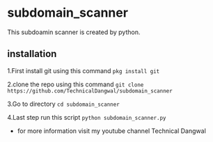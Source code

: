 # subdomain_scanner

This subdoamin scanner is created by python.

## installation

1.First install git using this command `pkg install git`

2.clone the repo using this command `git clone https://github.com/TechnicalDangwal/subdomain_scanner`

3.Go to directory `cd subdomain_scanner`

4.Last step run this script `python subdomain_scanner.py `

* for more information visit my youtube channel Technical Dangwal
